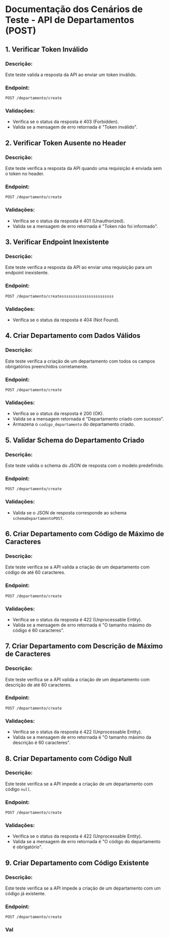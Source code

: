 # Documentação dos Cenários de Teste - API de Departamentos (POST)

## 1. Verificar Token Inválido
### Descrição:
Este teste valida a resposta da API ao enviar um token inválido.
### Endpoint:
`POST /departamento/create`
### Validações:
- Verifica se o status da resposta é 403 (Forbidden).
- Valida se a mensagem de erro retornada é "Token inválido".

## 2. Verificar Token Ausente no Header
### Descrição:
Este teste verifica a resposta da API quando uma requisição é enviada sem o token no header.
### Endpoint:
`POST /departamento/create`
### Validações:
- Verifica se o status da resposta é 401 (Unauthorized).
- Valida se a mensagem de erro retornada é "Token não foi informado".

## 3. Verificar Endpoint Inexistente
### Descrição:
Este teste verifica a resposta da API ao enviar uma requisição para um endpoint inexistente.
### Endpoint:
`POST /departamento/createsssssssssssssssssssssss`
### Validações:
- Verifica se o status da resposta é 404 (Not Found).

## 4. Criar Departamento com Dados Válidos
### Descrição:
Este teste verifica a criação de um departamento com todos os campos obrigatórios preenchidos corretamente.
### Endpoint:
`POST /departamento/create`
### Validações:
- Verifica se o status da resposta é 200 (OK).
- Valida se a mensagem retornada é "Departamento criado com sucesso".
- Armazena o `codigo_departamento` do departamento criado.

## 5. Validar Schema do Departamento Criado
### Descrição:
Este teste valida o schema do JSON de resposta com o modelo predefinido.
### Endpoint:
`POST /departamento/create`
### Validações:
- Valida se o JSON de resposta corresponde ao schema `schemaDepartamentoPOST`.

## 6. Criar Departamento com Código de Máximo de Caracteres
### Descrição:
Este teste verifica se a API valida a criação de um departamento com código de até 60 caracteres.
### Endpoint:
`POST /departamento/create`
### Validações:
- Verifica se o status da resposta é 422 (Unprocessable Entity).
- Valida se a mensagem de erro retornada é "O tamanho máximo do código é 60 caracteres".

## 7. Criar Departamento com Descrição de Máximo de Caracteres
### Descrição:
Este teste verifica se a API valida a criação de um departamento com descrição de até 60 caracteres.
### Endpoint:
`POST /departamento/create`
### Validações:
- Verifica se o status da resposta é 422 (Unprocessable Entity).
- Valida se a mensagem de erro retornada é "O tamanho máximo da descrição é 60 caracteres".

## 8. Criar Departamento com Código Null
### Descrição:
Este teste verifica se a API impede a criação de um departamento com código `null`.
### Endpoint:
`POST /departamento/create`
### Validações:
- Verifica se o status da resposta é 422 (Unprocessable Entity).
- Valida se a mensagem de erro retornada é "O código do departamento é obrigatório".

## 9. Criar Departamento com Código Existente
### Descrição:
Este teste verifica se a API impede a criação de um departamento com um código já existente.
### Endpoint:
`POST /departamento/create`
### Val
